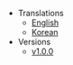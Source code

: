 - Translations
  - [English](/index.html?basePath=https://raw.githubusercontent.com/shlee1223/did-doc-architecture/refs/heads&sidebar=true&homepage=V1.0.0/README.md&loadSidebar=sidebar/V1.0.0/en/sidebar.md&searchbox=true&name=DID%20Doc%20Architecture&link-color=FFA500&maxLevel=1&loadNavbar=sidebar/navbar/en/navbar.md#/V1.0.0/docs/concepts/JSON_serialization)
  - [Korean](/index.html?basePath=https://raw.githubusercontent.com/shlee1223/did-doc-architecture/refs/heads&sidebar=true&homepage=V1.0.0/README_ko.md&loadSidebar=sidebar/V1.0.0/ko/sidebar.md&searchbox=true&name=DID%20Doc%20Architecture&link-color=FFA500&maxLevel=1&loadNavbar=sidebar/navbar/ko/navbar.md#/V1.0.0/docs/concepts/JSON_serialization)
- Versions
  - [v1.0.0](/index.html?basePath=https://raw.githubusercontent.com/shlee1223/did-doc-architecture/refs/heads&sidebar=true&homepage=V1.0.0/README_ko.md&loadSidebar=sidebar/V1.0.0/ko/sidebar.md&searchbox=true&name=DID%20Doc%20Architecture&link-color=FFA500&maxLevel=1&loadNavbar=sidebar/navbar/ko/navbar.md#/V1.0.0/docs/concepts/JSON_serialization)
